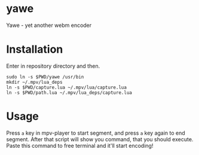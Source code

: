 yawe
====

Yawe - yet another webm encoder


Installation
============

Enter in repository directory and then.

```
sudo ln -s $PWD/yawe /usr/bin
mkdir ~/.mpv/lua_deps
ln -s $PWD/capture.lua ~/.mpv/lua/capture.lua
ln -s $PWD/path.lua ~/.mpv/lua_deps/capture.lua
```

Usage
=====

Press `a` key in mpv-player to start segment, and press `a` key again to end segment.
After that script will show you command, that you should execute.
Paste this command to free terminal and it'll start encoding!
